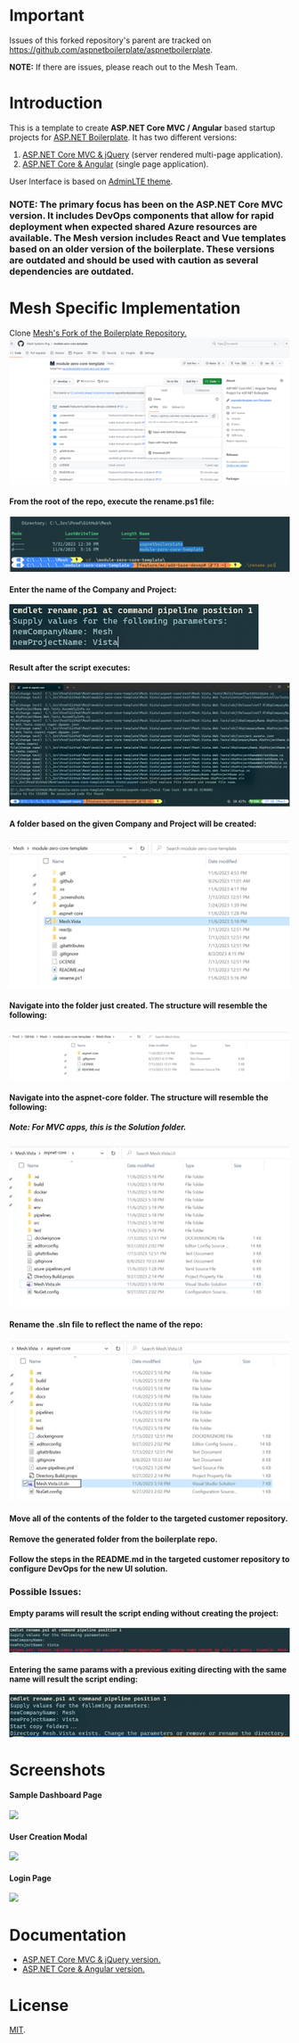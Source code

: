 # Important

Issues of this forked repository's parent are tracked on https://github.com/aspnetboilerplate/aspnetboilerplate.

**NOTE:** If there are issues, please reach out to the Mesh Team.

# Introduction

This is a template to create **ASP.NET Core MVC / Angular** based startup projects for [ASP.NET Boilerplate](https://aspnetboilerplate.com/Pages/Documents). It has two different versions:

1. [ASP.NET Core MVC & jQuery](https://aspnetboilerplate.com/Pages/Documents/Zero/Startup-Template-Core) (server rendered multi-page application).
2. [ASP.NET Core & Angular](https://aspnetboilerplate.com/Pages/Documents/Zero/Startup-Template-Angular) (single page application).
 
User Interface is based on [AdminLTE theme](https://github.com/ColorlibHQ/AdminLTE).

### NOTE: The primary focus has been on the ASP.NET Core MVC version. It includes DevOps components that allow for rapid deployment when expected shared Azure resources are available. The Mesh version includes React and Vue templates based on an older version of the boilerplate. These versions are outdated and should be used with caution as several dependencies are outdated.

# Mesh Specific Implementation
Clone [Mesh's Fork of the Boilerplate Repository.](https://github.com/Mesh-Systems-Eng/module-zero-core-template)
![](_screenshots/Clone_Example.png)


#### From the root of the repo, execute the rename.ps1 file:
![](_screenshots/Rename_CommandLine.png)

#### Enter the name of the Company and Project:
![](_screenshots/Rename_CommandLine_Params.png)

#### Result after the script executes:
![](_screenshots/Rename_CommandLine_AFTER.png)

#### A folder based on the given Company and Project will be created:
![](_screenshots/Folder_Rename_ChangeClientProject_PowerShell_AFTER.png)

#### Navigate into the folder just created. The structure will resemble the following:
![](_screenshots/Manual_Change_AspNetCore_BEFORE.png)

#### Navigate into the aspnet-core folder. The structure will resemble the following:
##### Note: For MVC apps, this is the Solution folder.
![](_screenshots/Sln_Rename_BEFORE.png)

#### Rename the .sln file to reflect the name of the repo:
![](_screenshots/Sln_Rename_AFTER.png)

#### Move all of the contents of the folder to the targeted customer repository.

#### Remove the generated folder from the boilerplate repo.

#### Follow the steps in the README.md in the targeted customer repository to configure DevOps for the new UI solution.

### Possible Issues:
#### Empty params will result the script ending without creating the project:
![](_screenshots/Rename_CLI_Missing_Param.png)

#### Entering the same params with a previous exiting directing with the same name will result the script ending:
![](_screenshots/Rename_CLI_Same_Params.png)

# Screenshots

#### Sample Dashboard Page
![](_screenshots/module-zero-core-template-ui-home.png)

#### User Creation Modal
![](_screenshots/module-zero-core-template-ui-user-create-modal.png)

#### Login Page

![](_screenshots/module-zero-core-template-ui-login.png)

# Documentation

* [ASP.NET Core MVC & jQuery version.](https://aspnetboilerplate.com/Pages/Documents/Zero/Startup-Template-Core)
* [ASP.NET Core & Angular  version.](https://aspnetboilerplate.com/Pages/Documents/Zero/Startup-Template-Angular)

# License

[MIT](LICENSE).

